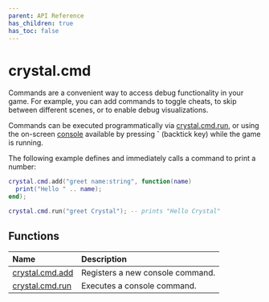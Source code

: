```yaml
---
parent: API Reference
has_children: true
has_toc: false
---
```


# crystal.cmd

Commands are a convenient way to access debug functionality in your game. For example, you can add commands to toggle cheats, to skip between different scenes, or to enable debug visualizations.

Commands can be executed programmatically via [crystal.cmd.run](run), or using the on-screen [console](/crystal/tools/console) available by pressing **`** (backtick key) while the game is running.

The following example defines and immediately calls a command to print a number:

```lua
crystal.cmd.add("greet name:string", function(name)
  print("Hello " .. name);
end);

crystal.cmd.run("greet Crystal"); -- prints "Hello Crystal"
```

## Functions

| Name                   | Description                      |
| :--------------------- | :------------------------------- |
| [crystal.cmd.add](add) | Registers a new console command. |
| [crystal.cmd.run](run) | Executes a console command.      |
